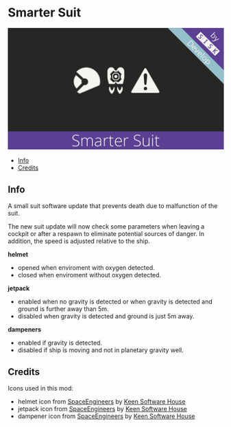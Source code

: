 # Smarter Suit
![SmarterSuit](./Mod/thumb.png)

* [Info](#info)
* [Credits](#credits)

## Info

A small suit software update that prevents death due to malfunction of the suit.

The new suit update will now check some parameters when leaving a cockpit or after a respawn to eliminate potential sources of danger.
In addition, the speed is adjusted relative to the ship.

**helmet**
* opened when enviroment with oxygen detected.
* closed when enviroment without oxygen detected.

**jetpack**
* enabled when no gravity is detected or when gravity is detected and ground is further away than 5m.
* disabled when gravity is detected and ground is just 5m away.

**dampeners** 
* enabled if gravity is detected.
* disabled if ship is moving and not in planetary gravity well.

## Credits

Icons used in this mod:
* helmet icon from [SpaceEngineers](https://www.spaceengineersgame.com) by [Keen Software House](https://www.keenswh.com)
* jetpack icon from [SpaceEngineers](https://www.spaceengineersgame.com) by [Keen Software House](https://www.keenswh.com)
* dampener icon from [SpaceEngineers](https://www.spaceengineersgame.com) by [Keen Software House](https://www.keenswh.com)
  
